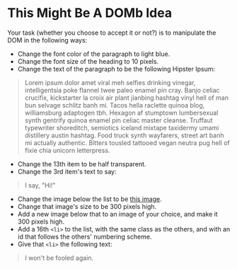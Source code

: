 # This Might Be A DOMb Idea

Your task (whether you choose to accept it or not?) is to manipulate the DOM in the following ways:

* Change the font color of the paragraph to light blue.
* Change the font size of the heading to 10 pixels.
* Change the text of the paragraph to be the following Hipster Ipsum:

> Lorem ipsum dolor amet viral meh selfies drinking vinegar, intelligentsia poke flannel twee paleo enamel pin cray. Banjo celiac crucifix, kickstarter la croix air plant jianbing hashtag vinyl hell of man bun selvage schlitz banh mi. Tacos hella raclette quinoa blog, williamsburg adaptogen tbh. Hexagon af stumptown lumbersexual synth gentrify quinoa enamel pin celiac master cleanse. Truffaut typewriter shoreditch, semiotics iceland mixtape taxidermy umami distillery austin hashtag. Food truck synth wayfarers, street art banh mi actually authentic. Bitters tousled tattooed vegan neutra pug hell of fixie chia unicorn letterpress.

* Change the 13th item to be half transparent.
* Change the 3rd item's text to say:
> I say, "Hi!"
* Change the image below the list to be [this image](http://www.tioxic.com/wp-content/uploads/trex_4.jpg).
* Change that image's size to be 300 pixels high.
* Add a new image below that to an image of your choice, and make it 300 pixels high.
* Add a 16th `<li>` to the list, with the same class as the others, and with an id that follows the others' numbering scheme.
* Give that `<li>` the following text:
> I won't be fooled again.